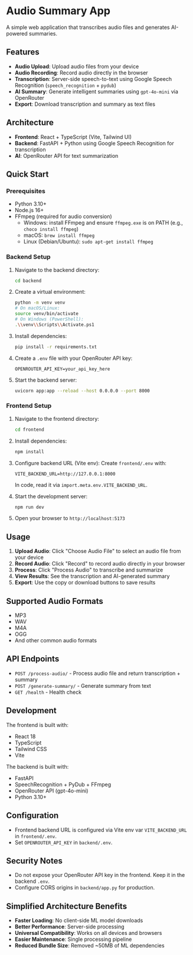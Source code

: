 # Audio Summary App

A simple web application that transcribes audio files and generates AI-powered summaries.

## Features

- **Audio Upload**: Upload audio files from your device
- **Audio Recording**: Record audio directly in the browser
- **Transcription**: Server-side speech-to-text using Google Speech Recognition (`speech_recognition` + `pydub`)
- **AI Summary**: Generate intelligent summaries using `gpt-4o-mini` via OpenRouter
- **Export**: Download transcription and summary as text files

## Architecture

- **Frontend**: React + TypeScript (Vite, Tailwind UI)
- **Backend**: FastAPI + Python using Google Speech Recognition for transcription
- **AI**: OpenRouter API for text summarization

## Quick Start

### Prerequisites

- Python 3.10+
- Node.js 16+
- FFmpeg (required for audio conversion)
  - Windows: install FFmpeg and ensure `ffmpeg.exe` is on PATH (e.g., `choco install ffmpeg`)
  - macOS: `brew install ffmpeg`
  - Linux (Debian/Ubuntu): `sudo apt-get install ffmpeg`

### Backend Setup

1. Navigate to the backend directory:
   ```bash
   cd backend
   ```

2. Create a virtual environment:
   ```bash
   python -m venv venv
   # On macOS/Linux:
   source venv/bin/activate
   # On Windows (PowerShell):
   .\\venv\\Scripts\\Activate.ps1
   ```

3. Install dependencies:
   ```bash
   pip install -r requirements.txt
   ```

4. Create a `.env` file with your OpenRouter API key:
   ```
   OPENROUTER_API_KEY=your_api_key_here
   ```

5. Start the backend server:
   ```bash
   uvicorn app:app --reload --host 0.0.0.0 --port 8000
   ```

### Frontend Setup

1. Navigate to the frontend directory:
   ```bash
   cd frontend
   ```

2. Install dependencies:
   ```bash
   npm install
   ```

3. Configure backend URL (Vite env):
   Create `frontend/.env` with:
   ```
   VITE_BACKEND_URL=http://127.0.0.1:8000
   ```
   In code, read it via `import.meta.env.VITE_BACKEND_URL`.

4. Start the development server:
   ```bash
   npm run dev
   ```

5. Open your browser to `http://localhost:5173`

## Usage

1. **Upload Audio**: Click "Choose Audio File" to select an audio file from your device
2. **Record Audio**: Click "Record" to record audio directly in your browser
3. **Process**: Click "Process Audio" to transcribe and summarize
4. **View Results**: See the transcription and AI-generated summary
5. **Export**: Use the copy or download buttons to save results

## Supported Audio Formats

- MP3
- WAV
- M4A
- OGG
- And other common audio formats

## API Endpoints

- `POST /process-audio/` - Process audio file and return transcription + summary
- `POST /generate-summary/` - Generate summary from text
- `GET /health` - Health check

## Development

The frontend is built with:
- React 18
- TypeScript
- Tailwind CSS
- Vite

The backend is built with:
- FastAPI
- SpeechRecognition + PyDub + FFmpeg
- OpenRouter API (gpt-4o-mini)
- Python 3.10+

## Configuration

- Frontend backend URL is configured via Vite env var `VITE_BACKEND_URL` in `frontend/.env`.
- Set `OPENROUTER_API_KEY` in `backend/.env`.

## Security Notes

- Do not expose your OpenRouter API key in the frontend. Keep it in the backend `.env`.
- Configure CORS origins in `backend/app.py` for production.

## Simplified Architecture Benefits

- **Faster Loading**: No client-side ML model downloads
- **Better Performance**: Server-side processing
- **Universal Compatibility**: Works on all devices and browsers
- **Easier Maintenance**: Single processing pipeline
- **Reduced Bundle Size**: Removed ~50MB of ML dependencies
